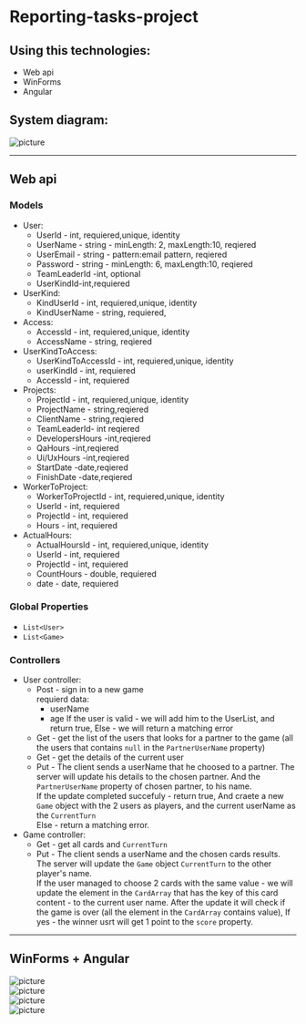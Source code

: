 # Reporting-tasks-project
## Using this technologies:
* Web api
* WinForms
* Angular

## System diagram:
![picture](step1.png)

***
## Web api
### Models
* User:
    * UserId - int, requiered,unique, identity
    * UserName - string - minLength: 2, maxLength:10, reqiered
    * UserEmail - string - pattern:email pattern, reqiered
    * Password - string -  minLength: 6, maxLength:10, reqiered
    * TeamLeaderId -int, optional
    * UserKindId-int,requiered
* UserKind:
    * KindUserId - int, requiered,unique, identity
     * KindUserName - string, requiered,
 * Access:
    * AccessId - int, requiered,unique, identity
    * AccessName - string, reqiered
* UserKindToAccess:
    * UserKindToAccessId - int, requiered,unique, identity
    * userKindId - int, requiered
    * AccessId - int, requiered
* Projects:
    * ProjectId - int, requiered,unique, identity
    * ProjectName - string,reqiered
    * ClientName - string,reqiered
    * TeamLeaderId- int reqiered
    * DevelopersHours -int,reqiered
    * QaHours -int,reqiered
    * Ui/UxHours -int,reqiered 
    * StartDate -date,reqiered 
    * FinishDate -date,reqiered 
 * WorkerToProject:
    * WorkerToProjectId - int, requiered,unique, identity
    * UserId - int, requiered
    * ProjectId - int, requiered 
    * Hours - int, requiered 
 * ActualHours:
    * ActualHoursId - int, requiered,unique, identity
    * UserId - int, requiered
    * ProjectId - int, requiered 
    * CountHours - double, requiered 
    * date - date, requiered
### Global Properties
* `List<User>`
* `List<Game>`

### Controllers
* User controller:
    * Post - sign in to a new game    
    requierd data: 
        * userName
        * age
    If the user is valid - we will add him to the UserList, and return true, Else - we will return a matching error
    * Get - get the list of the users that looks for a partner to the game (all the users that contains `null` in the `PartnerUserName` property)
    * Get - get the details of the current user
    * Put - The client sends a userName that he choosed to a partner.
    The server will update his details to the chosen partner. And the `PartnerUserName` property of chosen partner, to his name.   
    If the update completed succefuly - return true, And craete a new `Game` object with the 2 users as players, and the current userName as the `CurrentTurn`  
    Else - return a matching error.
* Game controller:
    * Get - get all cards and `CurrentTurn`
    * Put - The client sends a userName and the chosen cards results.
    The server will update the `Game` object `CurrentTurn` to the other player's name.   
    If the user managed to choose 2 cards with the same value - we will update the element in the `CardArray` that has the key of this card content - to the current user name.
    After the update it will check if the game is over (all the element in the `CardArray` contains value), If yes - the winner usrt will get 1 point to the `score` property.

***
## WinForms +  Angular
![picture](step2.png)   
![picture](step3.png)   
![picture](step4.png)   
![picture](step5.png)   

